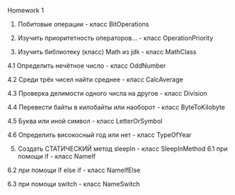 ﻿Homework 1
	
1. Побитовые операции  - класс BitOperations

2. Изучить приоритетность операторов... - класс OperationPriority 

3. Изучить библиотеку (класс) Math из jdk - класс MathClass

4.1 Определить нечётное число - класс OddNumber 

4.2 Среди трёх чисел найти среднее - класс CalcAverage

4.3 Проверка делимости одного числа на другое - класс Division

4.4 Перевести байты в килобайты или наоборот - класс ByteToKilobyte

4.5 Буква или иной символ - класс LetterOrSymbol

4.6 Определить високосный год или нет - класс TypeOfYear

5. Создать СТАТИЧЕСКИЙ метод sleepIn - класс SleepInMethod
6.1 при помощи if - класс NameIf

6.2 при помощи if else if - класс NameIfElse

6.3 при помощи switch - класс NameSwitch
